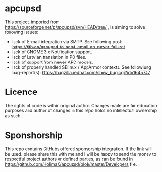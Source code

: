 # apcupsd

This project, imported from https://sourceforge.net/p/apcupsd/svn/HEAD/tree/ , is aiming to solve following issues:
  - lack of E-mail integration via SMTP. See following post: https://tjth.co/apcupsd-to-send-email-on-power-failure/
  - lack of GNOME 3.x Notification support.
  - lack of Latvian translation in PO files.
  - lack of support from newer APC models.
  - lack of properly handled SElinux / AppArmor contexts. See followiung bug-report(s): https://bugzilla.redhat.com/show_bug.cgi?id=1645747

# Licence

The rights of code is within original author. Changes made are for education purposes and author of changes in this repo holds  no intellectual ownership as such.

# Sponshorship

This repo contains GitHubs offered sponsorship integration. If the link will be used, please share this with me and I will be happy to send the money to respectful project authors or defined parties, as can be found in https://github.com/HolimaX/apcupsd/blob/master/Developers file.
